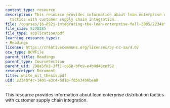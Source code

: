 ```yaml
---
content_type: resource
description: This resource provides information about lean enterprise distribution
  tactics with customer supply chain integration.
file: /courses/16-852j-integrating-the-lean-enterprise-fall-2005/2234bf4c1401e3c46d10fd5634b6bea0_white_mit_thesis.pdf
file_size: 8270285
file_type: application/pdf
learning_resource_types:
- Readings
license: https://creativecommons.org/licenses/by-nc-sa/4.0/
ocw_type: OCWFile
parent_title: Readings
parent_type: CourseSection
parent_uid: 298e5fe3-3ff1-c85b-bfe9-e4b9d48cef52
resourcetype: Document
title: white_mit_thesis.pdf
uid: 2234bf4c-1401-e3c4-6d10-fd5634b6bea0
---
```

This resource provides information about lean enterprise distribution tactics with customer supply chain integration.